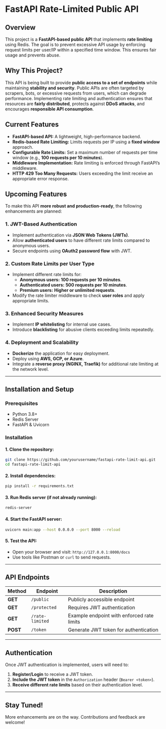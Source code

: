 # FastAPI Rate-Limited Public API

## Overview
This project is a **FastAPI-based public API** that implements **rate limiting** using Redis. The goal is to prevent excessive API usage by enforcing request limits per user/IP within a specified time window. This ensures fair usage and prevents abuse.

## Why This Project?
This API is being built to provide **public access to a set of endpoints** while maintaining **stability and security**. Public APIs are often targeted by scrapers, bots, or excessive requests from users, which can degrade performance. Implementing rate limiting and authentication ensures that resources are **fairly distributed**, protects against **DDoS attacks**, and encourages **responsible API consumption**.

## Current Features
- **FastAPI-based API:** A lightweight, high-performance backend.
- **Redis-based Rate Limiting:** Limits requests per IP using a **fixed window** approach.
- **Configurable Rate Limits:** Set a maximum number of requests per time window (e.g., **100 requests per 10 minutes**).
- **Middleware Implementation:** Rate limiting is enforced through FastAPI’s middleware.
- **HTTP 429 Too Many Requests:** Users exceeding the limit receive an appropriate error response.

## Upcoming Features
To make this API **more robust and production-ready**, the following enhancements are planned:

### 1. JWT-Based Authentication
- Implement authentication via **JSON Web Tokens (JWTs)**.
- Allow **authenticated users** to have different rate limits compared to anonymous users.
- Secure endpoints using **OAuth2 password flow** with JWT.

### 2. Custom Rate Limits per User Type
- Implement different rate limits for:
  - **Anonymous users:** **100 requests per 10 minutes**.
  - **Authenticated users:** **500 requests per 10 minutes**.
  - **Premium users:** **Higher or unlimited requests**.
- Modify the rate limiter middleware to check **user roles** and apply appropriate limits.

### 3. Enhanced Security Measures
- Implement **IP whitelisting** for internal use cases.
- Introduce **blacklisting** for abusive clients exceeding limits repeatedly.

### 4. Deployment and Scalability
- **Dockerize** the application for easy deployment.
- Deploy using **AWS, GCP, or Azure**.
- Integrate a **reverse proxy (NGINX, Traefik)** for additional rate limiting at the network level.

---

## Installation and Setup

### Prerequisites
- Python 3.8+
- Redis Server
- FastAPI & Uvicorn

### Installation

#### 1. Clone the repository:
```sh
git clone https://github.com/yourusername/fastapi-rate-limit-api.git
cd fastapi-rate-limit-api
```

#### 2. Install dependencies:
```sh
pip install -r requirements.txt
```

#### 3. Run Redis server (if not already running):
```sh
redis-server
```

#### 4. Start the FastAPI server:
```sh
uvicorn main:app --host 0.0.0.0 --port 8000 --reload
```

#### 5. Test the API:
- Open your browser and visit: `http://127.0.0.1:8000/docs`
- Use tools like Postman or `curl` to send requests.

---

## API Endpoints

| Method | Endpoint | Description |
|--------|---------|-------------|
| **GET** | `/public` | Publicly accessible endpoint |
| **GET** | `/protected` | Requires JWT authentication |
| **GET** | `/rate-limited` | Example endpoint with enforced rate limits |
| **POST** | `/token` | Generate JWT token for authentication |

---

## Authentication

Once JWT authentication is implemented, users will need to:
1. **Register/Login** to receive a JWT token.
2. **Include the JWT token** in the `Authorization` header (`Bearer <token>`).
3. **Receive different rate limits** based on their authentication level.

---

## Stay Tuned!
More enhancements are on the way. Contributions and feedback are welcome!
